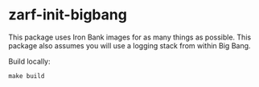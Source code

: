 # zarf-init-bigbang

This package uses Iron Bank images for as many things as possible.  This package also assumes you will use a logging stack from within Big Bang.

Build locally:

```shell
make build
```
